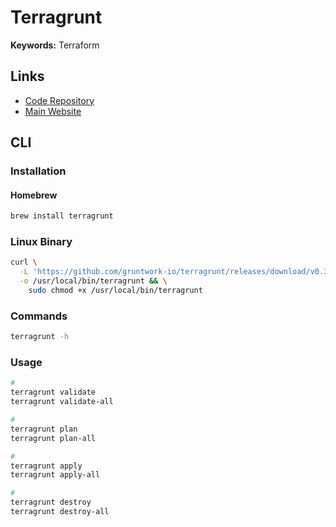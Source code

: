 # Terragrunt

<!--
https://github.com/warrensbox/tgswitch
-->

**Keywords:** Terraform

## Links

- [Code Repository](https://github.com/gruntwork-io/terragrunt)
- [Main Website](https://terragrunt.gruntwork.io)

## CLI

### Installation

#### Homebrew

```sh
brew install terragrunt
```

### Linux Binary

```sh
curl \
  -L 'https://github.com/gruntwork-io/terragrunt/releases/download/v0.31.7/terragrunt_linux_amd64' \
  -o /usr/local/bin/terragrunt && \
    sudo chmod +x /usr/local/bin/terragrunt
```

### Commands

```sh
terragrunt -h
```

### Usage

```sh
#
terragrunt validate
terragrunt validate-all

#
terragrunt plan
terragrunt plan-all

#
terragrunt apply
terragrunt apply-all

#
terragrunt destroy
terragrunt destroy-all
```
